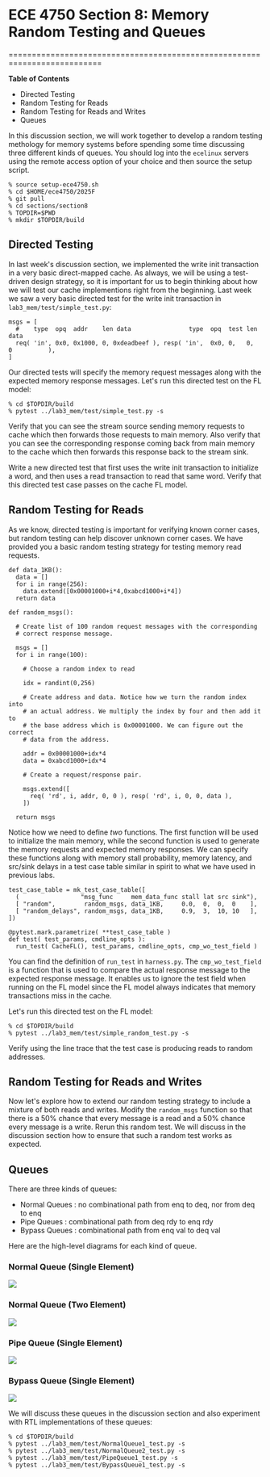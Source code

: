 
# ECE 4750 Section 8: Memory Random Testing and Queues
==========================================================================

**Table of Contents**

 - Directed Testing
 - Random Testing for Reads
 - Random Testing for Reads and Writes
 - Queues

In this discussion section, we will work together to develop a random
testing methology for memory systems before spending some time discussing
three different kinds of queues. You should log into the `ecelinux`
servers using the remote access option of your choice and then source the
setup script.

    % source setup-ece4750.sh
    % cd $HOME/ece4750/2025F
    % git pull
    % cd sections/section8     
    % TOPDIR=$PWD
    % mkdir $TOPDIR/build

Directed Testing
--------------------------------------------------------------------------

In last week's discussion section, we implemented the write init
transaction in a very basic direct-mapped cache. As always, we will be
using a test-driven design strategy, so it is important for us to begin
thinking about how we will test our cache implementions right from the
beginning. Last week we saw a very basic directed test for the write init
transaction in `lab3_mem/test/simple_test.py`:

    msgs = [
      #    type  opq  addr    len data                type  opq  test len data
      req( 'in', 0x0, 0x1000, 0, 0xdeadbeef ), resp( 'in',  0x0, 0,   0,  0          ),
    ]

Our directed tests will specify the memory request messages along with
the expected memory response messages. Let's run this directed test on
the FL model:

    % cd $TOPDIR/build
    % pytest ../lab3_mem/test/simple_test.py -s

Verify that you can see the stream source sending memory requests to
cache which then forwards those requests to main memory. Also verify that
you can see the corresponding response coming back from main memory to
the cache which then forwards this response back to the stream sink.

Write a new directed test that first uses the write init transaction to
initialize a word, and then uses a read transaction to read that same
word. Verify that this directed test case passes on the cache FL model.

Random Testing for Reads
--------------------------------------------------------------------------

As we know, directed testing is important for verifying known corner
cases, but random testing can help discover unknown corner cases. We have
provided you a basic random testing strategy for testing memory read
requests.

    def data_1KB():
      data = []
      for i in range(256):
        data.extend([0x00001000+i*4,0xabcd1000+i*4])
      return data

    def random_msgs():

      # Create list of 100 random request messages with the corresponding
      # correct response message.

      msgs = []
      for i in range(100):

        # Choose a random index to read

        idx = randint(0,256)

        # Create address and data. Notice how we turn the random index into
        # an actual address. We multiply the index by four and then add it to
        # the base address which is 0x00001000. We can figure out the correct
        # data from the address.

        addr = 0x00001000+idx*4
        data = 0xabcd1000+idx*4

        # Create a request/response pair.

        msgs.extend([
          req( 'rd', i, addr, 0, 0 ), resp( 'rd', i, 0, 0, data ),
        ])

      return msgs

Notice how we need to define _two_ functions. The first function will be
used to initialize the main memory, while the second function is used to
generate the memory requests and expected memory responses. We can
specify these functions along with memory stall probability, memory
latency, and src/sink delays in a test case table similar in spirit to
what we have used in previous labs.

    test_case_table = mk_test_case_table([
      (                 "msg_func     mem_data_func stall lat src sink"),
      [ "random",        random_msgs, data_1KB,     0.0,  0,  0,  0    ],
      [ "random_delays", random_msgs, data_1KB,     0.9,  3,  10, 10   ],
    ])

    @pytest.mark.parametrize( **test_case_table )
    def test( test_params, cmdline_opts ):
      run_test( CacheFL(), test_params, cmdline_opts, cmp_wo_test_field )

You can find the definition of `run_test` in `harness.py`. The
`cmp_wo_test_field` is a function that is used to compare the actual
response message to the expected response message. It enables us to
ignore the test field when running on the FL model since the FL model
always indicates that memory transactions miss in the cache.

Let's run this directed test on the FL model:

    % cd $TOPDIR/build
    % pytest ../lab3_mem/test/simple_random_test.py -s

Verify using the line trace that the test case is producing reads to
random addresses.

Random Testing for Reads and Writes
--------------------------------------------------------------------------

Now let's explore how to extend our random testing strategy to include a
mixture of both reads and writes. Modify the `random_msgs` function so
that there is a 50% chance that every message is a read and a 50% chance
every message is a write. Rerun this random test. We will discuss in the
discussion section how to ensure that such a random test works as
expected.

Queues
--------------------------------------------------------------------------

There are three kinds of queues:

 - Normal Queues : no combinational path from enq to deq, nor from deq to enq
 - Pipe Queues : combinational path from deq rdy to enq rdy
 - Bypass Queues : combinational path from enq val to deq val

Here are the high-level diagrams for each kind of queue.

### Normal Queue (Single Element)

![](assets/fig/T07-queues-normal1.png)

### Normal Queue (Two Element)

![](assets/fig/T07-queues-normal.png)

### Pipe Queue (Single Element)

![](assets/fig/T07-queues-pipe.png)

### Bypass Queue (Single Element)

![](assets/fig/T07-queues-bypass.png)

We will discuss these queues in the discussion section and also
experiment with RTL implementations of these queues:

    % cd $TOPDIR/build
    % pytest ../lab3_mem/test/NormalQueue1_test.py -s
    % pytest ../lab3_mem/test/NormalQueue2_test.py -s
    % pytest ../lab3_mem/test/PipeQueue1_test.py -s
    % pytest ../lab3_mem/test/BypassQueue1_test.py -s

